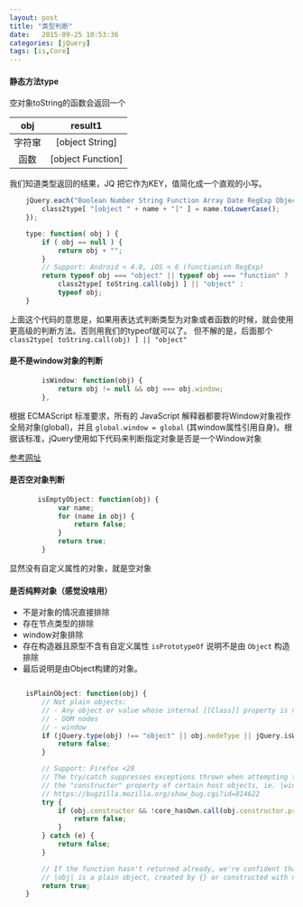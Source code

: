 ```yaml
---
layout: post
title: "类型判断"
date:   2015-09-25 10:53:36
categories: [jQuery]
tags: [is,Core]
---
```


#### 静态方法type

空对象toString的函数会返回一个

|obj|result1|
|:---:|:---:|
|字符窜|[object String]|
|函数|[object Function]|

我们知道类型返回的结果，JQ 把它作为KEY，值简化成一个直观的小写。

```js
	jQuery.each("Boolean Number String Function Array Date RegExp Object Error".split(" "), function(i, name) {
    	class2type[ "[object " + name + "]" ] = name.toLowerCase();
    });
```

```js
	type: function( obj ) {
		if ( obj == null ) {
			return obj + "";
		}
		// Support: Android < 4.0, iOS < 6 (functionish RegExp)
		return typeof obj === "object" || typeof obj === "function" ?
			class2type[ toString.call(obj) ] || "object" :
			typeof obj;
	}
```

上面这个代码的意思是，如果用表达式判断类型为对象或者函数的时候，就会使用更高级的判断方法。否则用我们的typeof就可以了。
但不解的是，后面那个 `class2type[ toString.call(obj) ] || "object" `

#### 是不是window对象的判断

```js
        isWindow: function(obj) {
            return obj != null && obj === obj.window;
        },
```
根据 ECMAScript 标准要求，所有的 JavaScript 解释器都要将Window对象视作全局对象(global)，并且 `global.window = global` (其window属性引用自身)。根据该标准，jQuery使用如下代码来判断指定对象是否是一个Window对象

[参考网址][aaa]

[aaa]: http://www.365mini.com/page/jquery_iswindow.htm

#### 是否空对象判断

```js
       isEmptyObject: function(obj) {
            var name;
            for (name in obj) {
                return false;
            }
            return true;
        }
```

显然没有自定义属性的对象，就是空对象

#### 是否纯粹对象（感觉没啥用）

* 不是对象的情况直接排除
* 存在节点类型的排除
* window对象排除
* 存在构造器且原型不含有自定义属性 `isPrototypeOf` 说明不是由 `Object` 构造 排除
* 最后说明是由Object构建的对象。

```js

	isPlainObject: function(obj) {
		// Not plain objects:
		// - Any object or value whose internal [[Class]] property is not "[object Object]"
		// - DOM nodes
		// - window
		if (jQuery.type(obj) !== "object" || obj.nodeType || jQuery.isWindow(obj)) {
			return false;
		}

		// Support: Firefox <20
		// The try/catch suppresses exceptions thrown when attempting to access
		// the "constructor" property of certain host objects, ie. |window.location|
		// https://bugzilla.mozilla.org/show_bug.cgi?id=814622
		try {
			if (obj.constructor && !core_hasOwn.call(obj.constructor.prototype, "isPrototypeOf")) {
				return false;
			}
		} catch (e) {
			return false;
		}

		// If the function hasn't returned already, we're confident that
		// |obj| is a plain object, created by {} or constructed with new Object
		return true;
	}

```

















